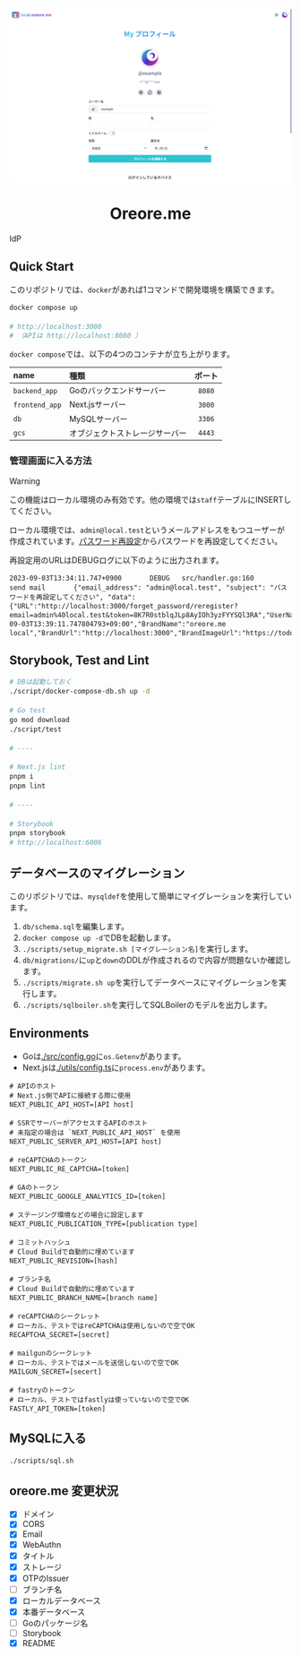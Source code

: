<img src="/public/top_1.png" align="center" />

<h1 align="center">Oreore.me</h1>

IdP

## Quick Start

このリポジトリでは、`docker`があれば1コマンドで開発環境を構築できます。

```bash
docker compose up

# http://localhost:3000
# （APIは http://localhost:8080 ）
```

`docker compose`では、以下の4つのコンテナが立ち上がります。

|name|種類|ポート|
|:--|:--|:--:|
|`backend_app`|Goのバックエンドサーバー|`8080`|
|`frontend_app`|Next.jsサーバー|`3000`|
|`db`|MySQLサーバー|`3306`|
|`gcs`|オブジェクトストレージサーバー|`4443`|

### 管理画面に入る方法

> [!WARNING]
> この機能はローカル環境のみ有効です。他の環境では`staff`テーブルにINSERTしてください。

ローカル環境では、`admin@local.test`というメールアドレスをもつユーザーが作成されています。[パスワード再設定](http://localhost:3000/forget_password)からパスワードを再設定してください。

再設定用のURLはDEBUGログに以下のように出力されます。

```log
2023-09-03T13:34:11.747+0900       DEBUG   src/handler.go:160      send mail       {"email_address": "admin@local.test", "subject": "パスワードを再設定してください", "data": {"URL":"http://localhost:3000/forget_password/reregister?email=admin%40local.test&token=8K7R0stblqJLp8AyIOh3yzFYYSQl3RA","UserName":"admin","Expiration":"2023-09-03T13:39:11.747804793+09:00","BrandName":"oreore.me local","BrandUrl":"http://localhost:3000","BrandImageUrl":"https://todo","BrandDomain":"localhost:3000","Email":"admin@local.test"}}
```

## Storybook, Test and Lint

```bash
# DBは起動しておく
./script/docker-compose-db.sh up -d

# Go test
go mod download
./script/test

# ----

# Next.js lint
pnpm i
pnpm lint

# ----

# Storybook
pnpm storybook
# http://localhost:6006
```

## データベースのマイグレーション

このリポジトリでは、`mysqldef`を使用して簡単にマイグレーションを実行しています。

1. `db/schema.sql`を編集します。
2. `docker compose up -d`でDBを起動します。
3. `./scripts/setup_migrate.sh [マイグレーション名]`を実行します。
4. `db/migrations/`に`up`と`down`のDDLが作成されるので内容が問題ないか確認します。
5. `./scripts/migrate.sh up`を実行してデータベースにマイグレーションを実行します。
6. `./scripts/sqlboiler.sh`を実行してSQLBoilerのモデルを出力します。

## Environments

- Goは[./src/config.go](./src/config.go)に`os.Getenv`があります。
- Next.jsは[./utils/config.ts](./utils/config.ts)に`process.env`があります。

```env
# APIのホスト
# Next.js側でAPIに接続する際に使用
NEXT_PUBLIC_API_HOST=[API host]

# SSRでサーバーがアクセスするAPIのホスト
# 未指定の場合は `NEXT_PUBLIC_API_HOST` を使用
NEXT_PUBLIC_SERVER_API_HOST=[API host]

# reCAPTCHAのトークン
NEXT_PUBLIC_RE_CAPTCHA=[token]

# GAのトークン
NEXT_PUBLIC_GOOGLE_ANALYTICS_ID=[token]

# ステージング環境などの場合に設定します
NEXT_PUBLIC_PUBLICATION_TYPE=[publication type]

# コミットハッシュ
# Cloud Buildで自動的に埋めています
NEXT_PUBLIC_REVISION=[hash]

# ブランチ名
# Cloud Buildで自動的に埋めています
NEXT_PUBLIC_BRANCH_NAME=[branch name]

# reCAPTCHAのシークレット
# ローカル、テストではreCAPTCHAは使用しないので空でOK
RECAPTCHA_SECRET=[secret]

# mailgunのシークレット
# ローカル、テストではメールを送信しないので空でOK
MAILGUN_SECRET=[secert]

# fastryのトークン
# ローカル、テストではfastlyは使っていないので空でOK
FASTLY_API_TOKEN=[token]
```

## MySQLに入る

```bash
./scripts/sql.sh
```

## oreore.me 変更状況

- [x] ドメイン
- [x] CORS
- [x] Email
- [x] WebAuthn
- [x] タイトル
- [x] ストレージ
- [x] OTPのIssuer
- [ ] ブランチ名
- [x] ローカルデータベース
- [x] 本番データベース
- [ ] Goのパッケージ名
- [ ] Storybook
- [x] README
